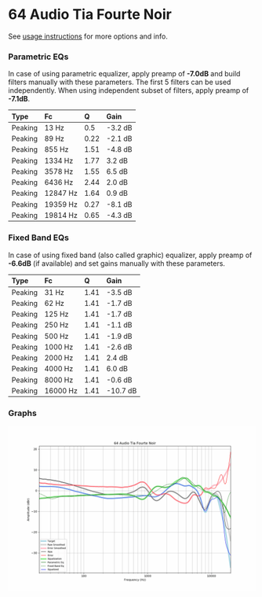 # 64 Audio Tia Fourte Noir
See [usage instructions](https://github.com/jaakkopasanen/AutoEq#usage) for more options and info.

### Parametric EQs
In case of using parametric equalizer, apply preamp of **-7.0dB** and build filters manually
with these parameters. The first 5 filters can be used independently.
When using independent subset of filters, apply preamp of **-7.1dB**.

| Type    | Fc       |    Q | Gain    |
|:--------|:---------|:-----|:--------|
| Peaking | 13 Hz    | 0.5  | -3.2 dB |
| Peaking | 89 Hz    | 0.22 | -2.1 dB |
| Peaking | 855 Hz   | 1.51 | -4.8 dB |
| Peaking | 1334 Hz  | 1.77 | 3.2 dB  |
| Peaking | 3578 Hz  | 1.55 | 6.5 dB  |
| Peaking | 6436 Hz  | 2.44 | 2.0 dB  |
| Peaking | 12847 Hz | 1.64 | 0.9 dB  |
| Peaking | 19359 Hz | 0.27 | -8.1 dB |
| Peaking | 19814 Hz | 0.65 | -4.3 dB |

### Fixed Band EQs
In case of using fixed band (also called graphic) equalizer, apply preamp of **-6.6dB**
(if available) and set gains manually with these parameters.

| Type    | Fc       |    Q | Gain     |
|:--------|:---------|:-----|:---------|
| Peaking | 31 Hz    | 1.41 | -3.5 dB  |
| Peaking | 62 Hz    | 1.41 | -1.7 dB  |
| Peaking | 125 Hz   | 1.41 | -1.7 dB  |
| Peaking | 250 Hz   | 1.41 | -1.1 dB  |
| Peaking | 500 Hz   | 1.41 | -1.9 dB  |
| Peaking | 1000 Hz  | 1.41 | -2.6 dB  |
| Peaking | 2000 Hz  | 1.41 | 2.4 dB   |
| Peaking | 4000 Hz  | 1.41 | 6.0 dB   |
| Peaking | 8000 Hz  | 1.41 | -0.6 dB  |
| Peaking | 16000 Hz | 1.41 | -10.7 dB |

### Graphs
![](./64%20Audio%20Tia%20Fourte%20Noir.png)